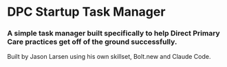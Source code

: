 # DPC Startup Task Manager

### A simple task manager built specifically to help Direct Primary Care practices get off of the ground successfully. 

Built by Jason Larsen using his own skillset, Bolt.new and Claude Code.
